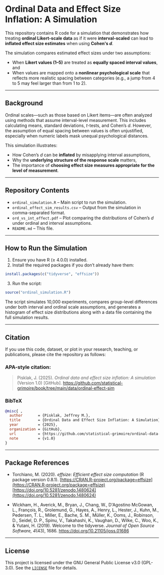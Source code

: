 # Ordinal Data and Effect Size Inflation: A Simulation

This repository contains R code for a simulation that demonstrates how treating **ordinal Likert-scale data** as if it were **interval-scaled** can lead to **inflated effect size estimates** when using **Cohen's *d***.

The simulation compares estimated effect sizes under two assumptions:
- When **Likert values (1–5)** are treated as **equally spaced interval values**, and
- When values are mapped onto a **nonlinear psychological scale** that reflects more realistic spacing between categories (e.g., a jump from 4 to 5 may feel larger than from 1 to 2).

---

## Background

Ordinal scales—such as those based on Likert items—are often analyzed using methods that assume interval-level measurement. This includes calculating means, standard deviations, *t*-tests, and Cohen’s *d*. However, the assumption of equal spacing between values is often unjustified, especially when numeric labels mask unequal psychological distances.

This simulation illustrates:
- How Cohen’s *d* can be **inflated** by misapplying interval assumptions,
- Why the **underlying structure of the response scale** matters,
- The importance of **choosing effect size measures appropriate for the level of measurement**.

---

## Repository Contents

- `ordinal_simulation.R` – Main script to run the simulation.
- `ordinal_effect_sim_results.csv` – Output from the simulation in comma-separated format.
- `ord_vs_int_effect.pdf` – Plot comparing the distributions of Cohen’s *d* under ordinal and interval assumptions.
- `README.md` – This file.

---

## How to Run the Simulation

1. Ensure you have R (≥ 4.0.0) installed.
2. Install the required packages if you don’t already have them:

```r
install.packages(c("tidyverse", "effsize"))

```

3. Run the script:

```r
source("ordinal_simulation.R")
```

The script simulates 10,000 experiments, compares group-level differences under both interval and ordinal scale assumptions, and generates a histogram of effect size distributions along with a data file containing the full simulation results.

---

## Citation

If you use this code, dataset, or plot in your research, teaching, or publications, please cite the repository as follows:

### APA-style citation:

> Pisklak, J. (2025). *Ordinal data and effect size inflation: A simulation* (Version 1.0) [GitHub]. https://github.com/statistical-grimoire/book/tree/main/data/ordinal-effect-sim

### BibTeX

```bibtex
@misc{ ,
  author       = {Pisklak, Jeffrey M.},
  title        = {Ordinal Data and Effect Size Inflation: A Simulation},
  year         = {2025},
  organization = {GitHub},
  url          = {https://github.com/statistical-grimoire/ordinal-data-simulation},
  note         = {v1.0}
}
```

---

## Package References

- Torchiano, M. (2020). *effsize: Efficient effect size computation* (R package version 0.8.1). [https://CRAN.R-project.org/package=effsize](https://CRAN.R-project.org/package=effsize)  
[https://doi.org/10.5281/zenodo.1480624](https://doi.org/10.5281/zenodo.1480624)

- Wickham, H., Averick, M., Bryan, J., Chang, W., D'Agostino McGowan, L., François, R., Grolemund, G., Hayes, A., Henry, L., Hester, J., Kuhn, M., Pedersen, T. L., Miller, E., Bache, S. M., Müller, K., Ooms, J., Robinson, D., Seidel, D. P., Spinu, V., Takahashi, K., Vaughan, D., Wilke, C., Woo, K., & Yutani, H. (2019). Welcome to the tidyverse. *Journal of Open Source Software, 4*(43), 1686. https://doi.org/10.21105/joss.01686

---

## License
This project is licensed under the GNU General Public License v3.0 (GPL-3.0). See the [`LICENSE`](LICENSE) file for details.


